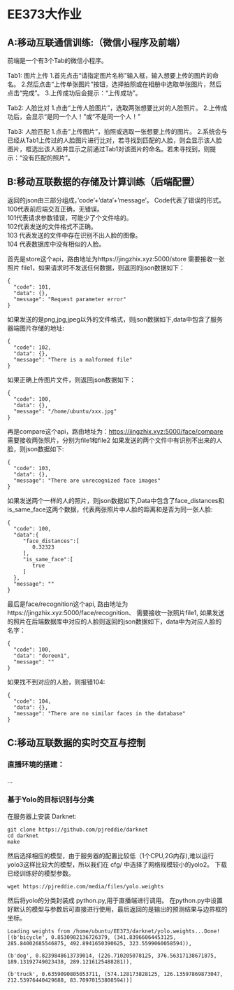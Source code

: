 # EE373大作业
## A:移动互联通信训练:（微信小程序及前端）
前端是一个有3个Tab的微信小程序。

Tab1: 图片上传
1.首先点击“请指定图片名称”输入框，输入想要上传的图片的命名。
2.然后点击“上传单张图片”按钮，选择拍照或在相册中选取单张图片，然后点击“完成”。
3.上传成功后会提示：“上传成功”。

Tab2: 人脸比对
1.点击“上传人脸图片”，选取两张想要比对的人脸照片。
2.上传成功后，会显示“是同一个人！”或“不是同一个人！”

Tab3: 人脸匹配
1.点击“上传图片”，拍照或选取一张想要上传的图片。
2.系统会与已经从Tab1上传过的人脸图片进行比对，若寻找到匹配的人脸，则会显示该人脸图片，框选出该人脸并显示之前通过Tab1对该图片的命名。若未寻找到，则提示：“没有匹配的照片”。


## B:移动互联数据的存储及计算训练（后端配置）
返回的json由三部分组成，’code’+’data’+’message’。
Code代表了错误的形式。<br> 
100代表前后端交互正确，无错误。<br> 
101代表请求参数错误，可能少了个文件啥的。<br> 
102代表发送的文件格式不正确。<br> 
103 代表发送的文件中存在识别不出人脸的图像。<br> 
104 代表数据库中没有相似的人脸。<br> 


首先是store这个api，路由地址为https://jingzhix.xyz:5000/store
需要接收一张照片 file1，如果请求时不发送任何数据，则返回的json数据如下：
```
{
  "code": 101,
  "data": {},
  "message": "Request parameter error"
}
```
如果发送的是png,jpg,jpeg以外的文件格式，则json数据如下,data中包含了服务器端图片存储的地址:
```
{
  "code": 102,
  "data": {},
  "message": "There is a malformed file"
}
```
如果正确上传图片文件，则返回json数据如下：
```
{
  "code": 100,
  "data": {},
  "message": "/home/ubuntu/xxx.jpg"
}
```
再是compare这个api，路由地址为：https://jingzhix.xyz:5000/face/compare
需要接收两张照片，分别为file1和file2
如果发送的两个文件中有识别不出来的人脸，则json数据如下:
```
{
  "code": 103,
  "data": {},
  "message": "There are unrecognized face images"
}
```
如果发送两个一样的人的照片，则json数据如下,Data中包含了face_distances和is_same_face这两个数据，代表两张照片中人脸的距离和是否为同一张人脸:

```
{
  "code": 100,
  "data":{
     "face_distances":[
        0.32323
     ],
     "is_same_face":[
        true
     ]
  },
  "message": ""
}
```
最后是face/recognition这个api, 路由地址为https://jingzhix.xyz:5000/face/recognition、
需要接收一张照片file1, 如果发送的照片在后端数据库中对应的人脸则返回的json数据如下，data中为对应人脸的名字：
```
{
  "code": 100,
  "data": "doreen1",
  "message": ""
}
```
如果找不到对应的人脸，则报错104:
```
{
  "code": 104,
  "data": {},
  "message": "There are no similar faces in the database"
}
```

## C:移动互联数据的实时交互与控制
### 直播环境的搭建：
...
### 基于Yolo的目标识别与分类
在服务器上安装 Darknet:
```
git clone https://github.com/pjreddie/darknet
cd darknet
make
```
然后选择相应的模型，由于服务器的配置比较低（1个CPU,2G内存),难以运行yolo3这样比较大的模型，所以我们在 cfg/ 中选择了网络规模较小的yolo2。
下载已经训练好的模型参数。
```
wget https://pjreddie.com/media/files/yolo.weights
```

然后将yolo的分类封装成 python.py,用于直播端进行调用。
在python.py中设置好默认的模型与参数后可直接进行使用，最后返回的是输出的预测结果与边界框的坐标。
```
Loading weights from /home/ubuntu/EE373/darknet/yolo.weights...Done!
[(b'bicycle', 0.8530982136726379, (341.83966064453125, 285.84002685546875, 492.8941650390625, 323.5599060058594)), 

(b'dog', 0.8239848613739014, (226.710205078125, 376.56317138671875, 189.13192749023438, 289.1216125488281)), 

(b'truck', 0.6359090805053711, (574.128173828125, 126.13597869873047, 212.53976440429688, 83.70970153808594))]
```
